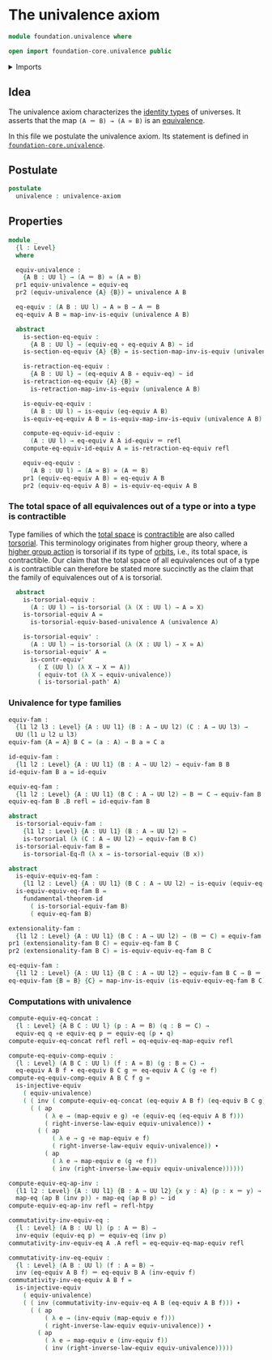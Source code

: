 # The univalence axiom

```agda
module foundation.univalence where

open import foundation-core.univalence public
```

<details><summary>Imports</summary>

```agda
open import foundation.action-on-identifications-functions
open import foundation.dependent-pair-types
open import foundation.equality-dependent-function-types
open import foundation.equivalences
open import foundation.fundamental-theorem-of-identity-types
open import foundation.universe-levels

open import foundation-core.contractible-types
open import foundation-core.function-types
open import foundation-core.functoriality-dependent-pair-types
open import foundation-core.homotopies
open import foundation-core.identity-types
open import foundation-core.injective-maps
open import foundation-core.torsorial-type-families
```

</details>

## Idea

The univalence axiom characterizes the
[identity types](foundation-core.identity-types.md) of universes. It asserts
that the map `(A ＝ B) → (A ≃ B)` is an
[equivalence](foundation-core.equivalences.md).

In this file we postulate the univalence axiom. Its statement is defined in
[`foundation-core.univalence`](foundation-core.univalence.md).

## Postulate

```agda
postulate
  univalence : univalence-axiom
```

## Properties

```agda
module _
  {l : Level}
  where

  equiv-univalence :
    {A B : UU l} → (A ＝ B) ≃ (A ≃ B)
  pr1 equiv-univalence = equiv-eq
  pr2 (equiv-univalence {A} {B}) = univalence A B

  eq-equiv : (A B : UU l) → A ≃ B → A ＝ B
  eq-equiv A B = map-inv-is-equiv (univalence A B)

  abstract
    is-section-eq-equiv :
      {A B : UU l} → (equiv-eq ∘ eq-equiv A B) ~ id
    is-section-eq-equiv {A} {B} = is-section-map-inv-is-equiv (univalence A B)

    is-retraction-eq-equiv :
      {A B : UU l} → (eq-equiv A B ∘ equiv-eq) ~ id
    is-retraction-eq-equiv {A} {B} =
      is-retraction-map-inv-is-equiv (univalence A B)

    is-equiv-eq-equiv :
      (A B : UU l) → is-equiv (eq-equiv A B)
    is-equiv-eq-equiv A B = is-equiv-map-inv-is-equiv (univalence A B)

    compute-eq-equiv-id-equiv :
      (A : UU l) → eq-equiv A A id-equiv ＝ refl
    compute-eq-equiv-id-equiv A = is-retraction-eq-equiv refl

    equiv-eq-equiv :
      (A B : UU l) → (A ≃ B) ≃ (A ＝ B)
    pr1 (equiv-eq-equiv A B) = eq-equiv A B
    pr2 (equiv-eq-equiv A B) = is-equiv-eq-equiv A B
```

### The total space of all equivalences out of a type or into a type is contractible

Type families of which the [total space](foundation.dependent-pair-types.md) is
[contractible](foundation-core.contractible-types.md) are also called
[torsorial](foundation-core.torsorial-type-families.md). This terminology
originates from higher group theory, where a
[higher group action](higher-group-theory.higher-group-actions.md) is torsorial
if its type of [orbits](higher-group-theory.orbits-higher-group-actions.md),
i.e., its total space, is contractible. Our claim that the total space of all
equivalences out of a type `A` is contractible can therefore be stated more
succinctly as the claim that the family of equivalences out of `A` is torsorial.

```agda
  abstract
    is-torsorial-equiv :
      (A : UU l) → is-torsorial (λ (X : UU l) → A ≃ X)
    is-torsorial-equiv A =
      is-torsorial-equiv-based-univalence A (univalence A)

    is-torsorial-equiv' :
      (A : UU l) → is-torsorial (λ (X : UU l) → X ≃ A)
    is-torsorial-equiv' A =
      is-contr-equiv'
        ( Σ (UU l) (λ X → X ＝ A))
        ( equiv-tot (λ X → equiv-univalence))
        ( is-torsorial-path' A)
```

### Univalence for type families

```agda
equiv-fam :
  {l1 l2 l3 : Level} {A : UU l1} (B : A → UU l2) (C : A → UU l3) →
  UU (l1 ⊔ l2 ⊔ l3)
equiv-fam {A = A} B C = (a : A) → B a ≃ C a

id-equiv-fam :
  {l1 l2 : Level} {A : UU l1} (B : A → UU l2) → equiv-fam B B
id-equiv-fam B a = id-equiv

equiv-eq-fam :
  {l1 l2 : Level} {A : UU l1} (B C : A → UU l2) → B ＝ C → equiv-fam B C
equiv-eq-fam B .B refl = id-equiv-fam B

abstract
  is-torsorial-equiv-fam :
    {l1 l2 : Level} {A : UU l1} (B : A → UU l2) →
    is-torsorial (λ (C : A → UU l2) → equiv-fam B C)
  is-torsorial-equiv-fam B =
    is-torsorial-Eq-Π (λ x → is-torsorial-equiv (B x))

abstract
  is-equiv-equiv-eq-fam :
    {l1 l2 : Level} {A : UU l1} (B C : A → UU l2) → is-equiv (equiv-eq-fam B C)
  is-equiv-equiv-eq-fam B =
    fundamental-theorem-id
      ( is-torsorial-equiv-fam B)
      ( equiv-eq-fam B)

extensionality-fam :
  {l1 l2 : Level} {A : UU l1} (B C : A → UU l2) → (B ＝ C) ≃ equiv-fam B C
pr1 (extensionality-fam B C) = equiv-eq-fam B C
pr2 (extensionality-fam B C) = is-equiv-equiv-eq-fam B C

eq-equiv-fam :
  {l1 l2 : Level} {A : UU l1} {B C : A → UU l2} → equiv-fam B C → B ＝ C
eq-equiv-fam {B = B} {C} = map-inv-is-equiv (is-equiv-equiv-eq-fam B C)
```

### Computations with univalence

```agda
compute-equiv-eq-concat :
  {l : Level} {A B C : UU l} (p : A ＝ B) (q : B ＝ C) →
  equiv-eq q ∘e equiv-eq p ＝ equiv-eq (p ∙ q)
compute-equiv-eq-concat refl refl = eq-equiv-eq-map-equiv refl

compute-eq-equiv-comp-equiv :
  {l : Level} (A B C : UU l) (f : A ≃ B) (g : B ≃ C) →
  eq-equiv A B f ∙ eq-equiv B C g ＝ eq-equiv A C (g ∘e f)
compute-eq-equiv-comp-equiv A B C f g =
  is-injective-equiv
    ( equiv-univalence)
    ( ( inv ( compute-equiv-eq-concat (eq-equiv A B f) (eq-equiv B C g))) ∙
      ( ( ap
          ( λ e → (map-equiv e g) ∘e (equiv-eq (eq-equiv A B f)))
          ( right-inverse-law-equiv equiv-univalence)) ∙
        ( ( ap
            ( λ e → g ∘e map-equiv e f)
            ( right-inverse-law-equiv equiv-univalence)) ∙
          ( ap
            ( λ e → map-equiv e (g ∘e f))
            ( inv (right-inverse-law-equiv equiv-univalence))))))

compute-equiv-eq-ap-inv :
  {l1 l2 : Level} {A : UU l1} {B : A → UU l2} {x y : A} (p : x ＝ y) →
  map-eq (ap B (inv p)) ∘ map-eq (ap B p) ~ id
compute-equiv-eq-ap-inv refl = refl-htpy

commutativity-inv-equiv-eq :
  {l : Level} (A B : UU l) (p : A ＝ B) →
  inv-equiv (equiv-eq p) ＝ equiv-eq (inv p)
commutativity-inv-equiv-eq A .A refl = eq-equiv-eq-map-equiv refl

commutativity-inv-eq-equiv :
  {l : Level} (A B : UU l) (f : A ≃ B) →
  inv (eq-equiv A B f) ＝ eq-equiv B A (inv-equiv f)
commutativity-inv-eq-equiv A B f =
  is-injective-equiv
    ( equiv-univalence)
    ( ( inv (commutativity-inv-equiv-eq A B (eq-equiv A B f))) ∙
      ( ( ap
          ( λ e → (inv-equiv (map-equiv e f)))
          ( right-inverse-law-equiv equiv-univalence)) ∙
        ( ap
          ( λ e → map-equiv e (inv-equiv f))
          ( inv (right-inverse-law-equiv equiv-univalence)))))
```
